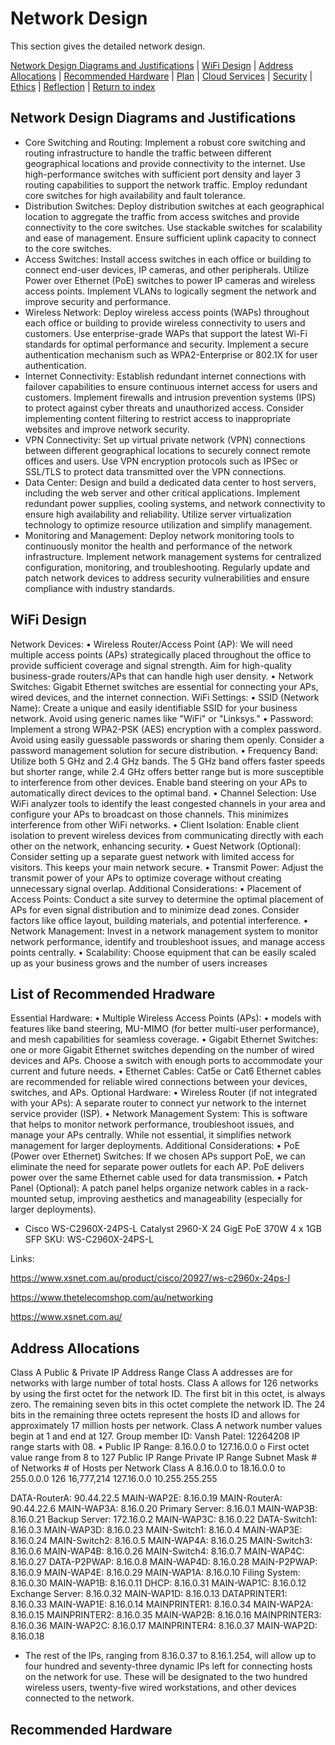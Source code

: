 # Network Design
This section gives the detailed network design.

[Network Design Diagrams and Justifications](#network-design-diagrams-and-justifications) | [WiFi Design](#wifi-design) | [Address Allocations](#address-allocations) | [Recommended Hardware](#recommended-hardware) | [Plan](./plan.md) | [Cloud Services](./cloud.md) | [Security](./security.md) | [Ethics](./ethics.md) | [Reflection](./reflection.md) | [Return to index](./README.md)

## Network Design Diagrams and Justifications
- Core Switching and Routing:
Implement a robust core switching and routing infrastructure to handle the traffic between different geographical locations and provide connectivity to the internet.
Use high-performance switches with sufficient port density and layer 3 routing capabilities to support the network traffic.
Employ redundant core switches for high availability and fault tolerance.
- Distribution Switches:
Deploy distribution switches at each geographical location to aggregate the traffic from access switches and provide connectivity to the core switches.
Use stackable switches for scalability and ease of management.
Ensure sufficient uplink capacity to connect to the core switches.
- Access Switches:
Install access switches in each office or building to connect end-user devices, IP cameras, and other peripherals.
Utilize Power over Ethernet (PoE) switches to power IP cameras and wireless access points.
Implement VLANs to logically segment the network and improve security and performance.
- Wireless Network:
Deploy wireless access points (WAPs) throughout each office or building to provide wireless connectivity to users and customers.
Use enterprise-grade WAPs that support the latest Wi-Fi standards for optimal performance and security.
Implement a secure authentication mechanism such as WPA2-Enterprise or 802.1X for user authentication.
- Internet Connectivity:
Establish redundant internet connections with failover capabilities to ensure continuous internet access for users and customers.
Implement firewalls and intrusion prevention systems (IPS) to protect against cyber threats and unauthorized access.
Consider implementing content filtering to restrict access to inappropriate websites and improve network security.
- VPN Connectivity:
Set up virtual private network (VPN) connections between different geographical locations to securely connect remote offices and users.
Use VPN encryption protocols such as IPSec or SSL/TLS to protect data transmitted over the VPN connections.
- Data Center:
Design and build a dedicated data center to host servers, including the web server and other critical applications.
Implement redundant power supplies, cooling systems, and network connectivity to ensure high availability and reliability.
Utilize server virtualization technology to optimize resource utilization and simplify management.
- Monitoring and Management:
Deploy network monitoring tools to continuously monitor the health and performance of the network infrastructure.
Implement network management systems for centralized configuration, monitoring, and troubleshooting.
Regularly update and patch network devices to address security vulnerabilities and ensure compliance with industry standards.

## WiFi Design
Network Devices:
•	Wireless Router/Access Point (AP): We will need multiple access points (APs) strategically placed throughout the office to provide sufficient coverage and signal strength. Aim for high-quality business-grade routers/APs that can handle high user density.
•	Network Switches: Gigabit Ethernet switches are essential for connecting your APs, wired devices, and the internet connection.
WiFi Settings:
•	SSID (Network Name): Create a unique and easily identifiable SSID for your business network. Avoid using generic names like "WiFi" or "Linksys."
•	Password: Implement a strong WPA2-PSK (AES) encryption with a complex password. Avoid using easily guessable passwords or sharing them openly. Consider a password management solution for secure distribution.
•	Frequency Band: Utilize both 5 GHz and 2.4 GHz bands. The 5 GHz band offers faster speeds but shorter range, while 2.4 GHz offers better range but is more susceptible to interference from other devices. Enable band steering on your APs to automatically direct devices to the optimal band.
•	Channel Selection: Use WiFi analyzer tools to identify the least congested channels in your area and configure your APs to broadcast on those channels. This minimizes interference from other WiFi networks.
•	Client Isolation: Enable client isolation to prevent wireless devices from communicating directly with each other on the network, enhancing security.
•	Guest Network (Optional): Consider setting up a separate guest network with limited access for visitors. This keeps your main network secure.
•	Transmit Power: Adjust the transmit power of your APs to optimize coverage without creating unnecessary signal overlap.
Additional Considerations:
•	Placement of Access Points: Conduct a site survey to determine the optimal placement of APs for even signal distribution and to minimize dead zones. Consider factors like office layout, building materials, and potential interference.
•	Network Management: Invest in a network management system to monitor network performance, identify and troubleshoot issues, and manage access points centrally.
•	Scalability: Choose equipment that can be easily scaled up as your business grows and the number of users increases

## List of Recommended Hradware
Essential Hardware:
•	Multiple Wireless Access Points (APs):
•	models with features like band steering, MU-MIMO (for better multi-user performance), and mesh capabilities for seamless coverage.
•	Gigabit Ethernet Switches: one or more Gigabit Ethernet switches depending on the number of wired devices and APs. Choose a switch with enough ports to accommodate your current and future needs.
•	Ethernet Cables: Cat5e or Cat6 Ethernet cables are recommended for reliable wired connections between your devices, switches, and APs.
Optional Hardware:
•	Wireless Router (if not integrated with your APs): A separate router to connect yur network to the internet service provider (ISP).
•	Network Management System: This is software that helps to monitor network performance, troubleshoot issues, and manage your APs centrally. While not essential, it simplifies network management for larger deployments.
Additional Considerations:
•	PoE (Power over Ethernet) Switches: If we chosen APs support PoE, we can eliminate the need for separate power outlets for each AP. PoE delivers power over the same Ethernet cable used for data transmission.
•	Patch Panel (Optional): A patch panel helps organize network cables in a rack-mounted setup, improving aesthetics and manageability (especially for larger deployments).

- Cisco WS-C2960X-24PS-L Catalyst 2960-X 24 GigE PoE 370W 4 x 1GB SFP
SKU: WS-C2960X-24PS-L

Links:

https://www.xsnet.com.au/product/cisco/20927/ws-c2960x-24ps-l

https://www.thetelecomshop.com/au/networking

https://www.xsnet.com.au/

## Address Allocations
Class A Public & Private IP Address Range
Class A addresses are for networks with large number of total hosts. Class A allows for 126 networks by using the first octet for the network ID. The first bit in this octet, is always zero. The remaining seven bits in this octet complete the network ID. The 24 bits in the remaining three octets represent the hosts ID and allows for approximately 17 million hosts per network. Class A network number values begin at 1 and end at 127.
Group member ID: Vansh Patel: 12264208
IP range starts with 08.
•	Public IP Range: 8.16.0.0 to 127.16.0.0
o	First octet value range from 8 to 127
 	Public IP Range	Private IP Range	Subnet Mask	# of Networks	# of Hosts per Network
Class A	8.16.0.0 to	18.16.0.0 to	255.0.0.0 	126	16,777,214
	127.16.0.0	10.255.255.255			

DATA-RouterA: 90.44.22.5	MAIN-WAP2E: 8.16.0.19
MAIN-RouterA: 90.44.22.6	MAIN-WAP3A: 8.16.0.20
Primary Server: 8.16.0.1	MAIN-WAP3B: 8.16.0.21
Backup Server: 172.16.0.2	MAIN-WAP3C: 8.16.0.22
DATA-Switch1: 8.16.0.3	MAIN-WAP3D: 8.16.0.23
MAIN-Switch1: 8.16.0.4	MAIN-WAP3E: 8.16.0.24
MAIN-Switch2: 8.16.0.5	MAIN-WAP4A: 8.16.0.25
MAIN-Switch3: 8.16.0.6	MAIN-WAP4B: 8.16.0.26
MAIN-Switch4: 8.16.0.7	MAIN-WAP4C: 8.16.0.27
DATA-P2PWAP: 8.16.0.8	MAIN-WAP4D: 8.16.0.28
MAIN-P2PWAP: 8.16.0.9	MAIN-WAP4E: 8.16.0.29
MAIN-WAP1A: 8.16.0.10	Filing System: 8.16.0.30
MAIN-WAP1B: 8.16.0.11	DHCP: 8.16.0.31
MAIN-WAP1C: 8.16.0.12	Exchange Server: 8.16.0.32
MAIN-WAP1D: 8.16.0.13	DATAPRINTER1: 8.16.0.33
MAIN-WAP1E: 8.16.0.14	MAINPRINTER1: 8.16.0.34
MAIN-WAP2A: 8.16.0.15	MAINPRINTER2: 8.16.0.35
MAIN-WAP2B: 8.16.0.16	MAINPRINTER3: 8.16.0.36
MAIN-WAP2C: 8.16.0.17	MAINPRINTER4: 8.16.0.37
MAIN-WAP2D: 8.16.0.18	

- The rest of the IPs, ranging from 8.16.0.37 to 8.16.1.254, will allow up to four hundred and seventy-three dynamic IPs left for connecting hosts on the network for use.  These will be designated to the two hundred wireless users, twenty-five wired workstations, and other devices connected to the network.

## Recommended Hardware
